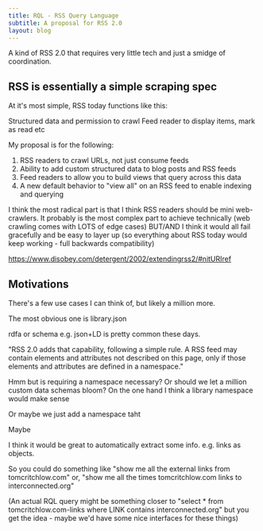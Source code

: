 ```yaml
---
title: RQL - RSS Query Language
subtitle: A proposal for RSS 2.0
layout: blog
---
```


A kind of RSS 2.0 that requires very little tech and just a smidge of coordination.

## RSS is essentially a simple scraping spec

At it's most simple, RSS today functions like this:

Structured data and permission to crawl
Feed reader to display items, mark as read etc


My proposal is for the following:

1. RSS readers to crawl URLs, not just consume feeds
2. Ability to add custom structured data to blog posts and RSS feeds
3. Feed readers to allow you to build views that query across this data
4. A new default behavior to "view all" on an RSS feed to enable indexing and querying

I think the most radical part is that I think RSS readers should be mini web-crawlers. It probably is the most complex part to achieve technically (web crawling comes with LOTS of edge cases) BUT/AND I think it would all fail gracefully and be easy to layer up (so everything about RSS today would keep working - full backwards compatibility)

https://www.disobey.com/detergent/2002/extendingrss2/#nitURIref

## Motivations

There's a few use cases I can think of, but likely a million more.

The most obvious one is library.json

rdfa or schema e.g. json+LD is pretty common these days.

"RSS 2.0 adds that capability, following a simple rule. A RSS feed may contain elements and attributes not described on this page, only if those elements and attributes are defined in a namespace."

Hmm but is requiring a namespace necessary? Or should we let a million custom data schemas bloom? On the one hand I think a library namespace would make sense

Or maybe we just add a namespace taht 

Maybe 


I think it would be great to automatically extract some info. e.g. links as objects.

So you could do something like "show me all the external links from tomcritchlow.com" or, "show me all the times tomcritchlow.com links to interconnected.org"

(An actual RQL query might be something closer to "select * from tomcritchlow.com-links where LINK contains interconnected.org" but you get the idea - maybe we'd have some nice interfaces for these things)




